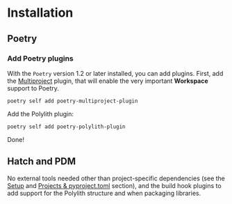 # Installation

## Poetry
### Add Poetry plugins
With the `Poetry` version 1.2 or later installed, you can add plugins. First, add the [Multiproject](https://github.com/DavidVujic/poetry-multiproject-plugin) plugin,
that will enable the very important __Workspace__ support to Poetry.
``` shell
poetry self add poetry-multiproject-plugin
```

Add the Polylith plugin:
``` shell
poetry self add poetry-polylith-plugin
```

Done!

## Hatch and PDM

No external tools needed other than project-specific dependencies (see the [Setup](setup.md) and [Projects & pyproject.toml](projects.md) section),
and the build hook plugins to add support for the Polylith structure and when packaging libraries.
